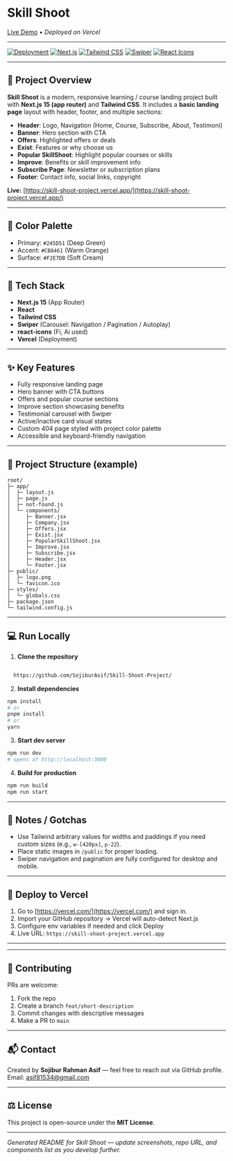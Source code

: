 # Skill Shoot

[Live Demo](https://skill-shoot-project.vercel.app/) • *Deployed on Vercel*

---

[![Deployment](https://img.shields.io/badge/Deploy-Vercel-000000?style=for-the-badge\&logo=vercel)](https://skill-shoot-project.vercel.app/)
[![Next.js](https://img.shields.io/badge/Next.js-15-000000?style=flat-square\&logo=next.js)](#)
[![Tailwind CSS](https://img.shields.io/badge/Tailwind-CSS-38B2AC?style=flat-square\&logo=tailwindcss)](#)
[![Swiper](https://img.shields.io/badge/Swiper-Carousel-007ACC?style=flat-square)](#)
[![React Icons](https://img.shields.io/badge/React--Icons-20232A?style=flat-square\&logo=react)](#)

---

## 🚀 Project Overview

**Skill Shoot** is a modern, responsive learning / course landing project built with **Next.js 15 (app router)** and **Tailwind CSS**. It includes a **basic landing page** layout with header, footer, and multiple sections:

* **Header**: Logo, Navigation (Home, Course, Subscribe, About, Testimoni)
* **Banner**: Hero section with CTA
* **Offers**: Highlighted offers or deals
* **Exist**: Features or why choose us
* **Popular SkillShoot**: Highlight popular courses or skills
* **Improve**: Benefits or skill improvement info
* **Subscribe Page**: Newsletter or subscription plans
* **Footer**: Contact info, social links, copyright

**Live:** [https://skill-shoot-project.vercel.app/](https://skill-shoot-project.vercel.app/)

---

## 🎨 Color Palette

* Primary: `#245D51` (Deep Green)
* Accent: `#CB8461` (Warm Orange)
* Surface: `#F2E7DB` (Soft Cream)

---

## 🧩 Tech Stack

* **Next.js 15** (App Router)
* **React**
* **Tailwind CSS**
* **Swiper** (Carousel: Navigation / Pagination / Autoplay)
* **react-icons** (Fi, Ai used)
* **Vercel** (Deployment)

---

## ✨ Key Features

* Fully responsive landing page
* Hero banner with CTA buttons
* Offers and popular course sections
* Improve section showcasing benefits
* Testimonial carousel with Swiper
* Active/inactive card visual states
* Custom 404 page styled with project color palette
* Accessible and keyboard-friendly navigation

---

## 📁 Project Structure (example)

```
root/
├─ app/
│  ├─ layout.js
│  ├─ page.js
│  ├─ not-found.js
│  └─ components/
│     ├─ Banner.jsx
│     ├─ Company.jsx
│     ├─ Offers.jsx
│     ├─ Exist.jsx
│     ├─ PopularSkillShoot.jsx
│     ├─ Improve.jsx
│     ├─ Subscribe.jsx
│     ├─ Header.jsx
│     └─ Footer.jsx
├─ public/
│  ├─ logo.png
│  └─ favicon.ico
├─ styles/
│  └─ globals.css
├─ package.json
└─ tailwind.config.js
```

---

## 💻 Run Locally

1. **Clone the repository**
```bash

  https://github.com/SojiburAsif/Skill-Shoot-Project/ 

```

2. **Install dependencies**

```bash
npm install
# or
pnpm install
# or
yarn
```

3. **Start dev server**

```bash
npm run dev
# opens at http://localhost:3000
```

4. **Build for production**

```bash
npm run build
npm run start
```

---

## 🔧 Notes / Gotchas

* Use Tailwind arbitrary values for widths and paddings if you need custom sizes (e.g., `w-[420px]`, `p-22`).
* Place static images in `/public` for proper loading.
* Swiper navigation and pagination are fully configured for desktop and mobile.

---

## 🛫 Deploy to Vercel

1. Go to [https://vercel.com/](https://vercel.com/) and sign in.
2. Import your GitHub repository → Vercel will auto-detect Next.js
3. Configure env variables if needed and click Deploy
4. Live URL: `https://skill-shoot-project.vercel.app`

---




---

## 🤝 Contributing

PRs are welcome:

1. Fork the repo
2. Create a branch `feat/short-description`
3. Commit changes with descriptive messages
4. Make a PR to `main`

---

## 📬 Contact

Created by **Sojibur Rahman Asif** — feel free to reach out via GitHub profile.
Email: asif81534@gmail.com

---

## ⚖️ License

This project is open-source under the **MIT License**.

---

*Generated README for Skill Shoot — update screenshots, repo URL, and components list as you develop further.*
